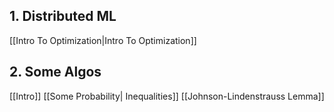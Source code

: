 ## 1. Distributed ML
	
 [[Intro To Optimization|Intro To Optimization]]
## 2. Some Algos
[[Intro]]
[[Some Probability| Inequalities]]
[[Johnson-Lindenstrauss Lemma]]





